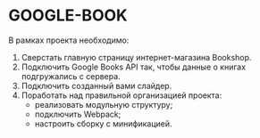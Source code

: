# GOOGLE-BOOK
В рамках проекта необходимо:

1. Сверстать главную страницу интернет-магазина Bookshop. 
2. Подключить Google Books API так, чтобы данные о книгах подгружались с сервера.
3. Подключить созданный вами слайдер.
4. Поработать над правильной организацией проекта:
    - реализовать модульную структуру;
    - подключить Webpack;
    - настроить сборку с минификацией.
